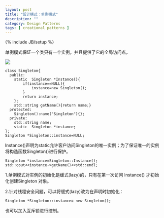 ```yaml
---
layout: post
title: "设计模式：单例模式"
description: ""
category: Design Patterns
tags: [ creational patterns ]
---
```

{% include JB/setup %}

单例模式保证一个类只有一个实例，并且提供了它的全局访问点。


<img  src="{{ site.url }}/assets/images/2014042901.png" />


	class Singleton{
	  public:
	    static  Singleton *Instance(){
	        if(instance==NULL){
	            instance=new Singleton();
			}
	        return instance;
	    };
	    std::string getName(){return name;}
	  protected:
	    Singleton():name("Singleton"){}; 
	  private:
	    std::string name;
	    static  Singleton *instance;
	};
	Singleton *Singleton::instance=NULL;

Instance()声明为static允许客户访问Singleton的唯一实例；为了保证唯一的实例将构造函数Singleton()进行保护。

	Singleton *instance=Singleton::Instance();
	std::cout<<instance->getName()<<std::endl;

1.单例模式对实例的初始化是缓式(lazy)的，只有在第一次访问 Instance() 才初始化创建Singleton 对象。

2.针对线程安全问题，可以将缓式(lazy)改为在声明时初始化：

	Singleton *Singleton::instance= new Singleton();

也可以加入互斥锁进行控制。

